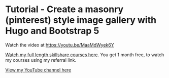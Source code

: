 # Tutorial - Create a masonry (pinterest) style image gallery with Hugo and Bootstrap 5

Watch the video at <https://youtu.be/MaaMdWyek6Y>

[Watch my full length skillshare courses here](https://skl.sh/3rsfq4y). You get 1 month free, to watch my courses using my referral link.

[View my YouTube channel here](https://www.youtube.com/channel/UCtlnMUJr68ytsr11_dv_elg)